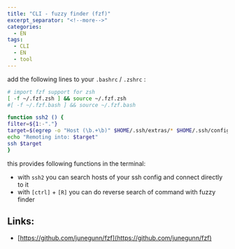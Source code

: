```yaml
---
title: "CLI - fuzzy finder (fzf)"
excerpt_separator: "<!--more-->"
categories:
  - EN
tags:
  - CLI
  - EN
  - tool
---
```



add the following lines to your `.bashrc` / `.zshrc` :

```bash
# import fzf support for zsh
[ -f ~/.fzf.zsh ] && source ~/.fzf.zsh
#[ -f ~/.fzf.bash ] && source ~/.fzf.bash

function ssh2 () {
filter=${1:-"."}
target=$(egrep -o "Host (\b.+\b)" $HOME/.ssh/extras/* $HOME/.ssh/config - awk '{print $2}' - grep $filter - fzf -e)
echo "Remoting into: $target"
ssh $target
}
```

this provides following functions in the terminal:

* with `ssh2` you can search hosts of your ssh config and connect directly to it
* with `[ctrl]` + `[R]` you can do reverse search of command with fuzzy finder

## Links:

* [https://github.com/junegunn/fzf](https://github.com/junegunn/fzf)



